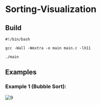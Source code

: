 # Sorting-Visualization

## Build
```
#!/bin/bash

gcc -Wall -Wextra -o main main.c -lX11

./main
```

## Examples

### Example 1 (Bubble Sort):
![9](https://github.com/truew1n/Sorting-Visualization/assets/48839784/8a8d3ae6-2d3b-482a-adb0-98d69accf642)
